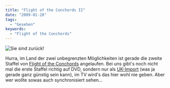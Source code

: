 ```yaml
---
title: "Flight of the Conchords II"
date: "2009-01-28"
tags:
  - "Gesehen"
keywords:
  - "Flight of the Conchords"
---
```


![Sie sind zurück!](/img/codecandies/vlcsnap-561081.jpg)

Hurra, im Land der zwei unbegrenzten Möglichkeiten ist gerade die zweite Staffel von [Flight of the Conchords](http://www.hbo.com/conchords/) angelaufen. Bei uns gibt's noch nicht mal die erste Staffel richtig auf DVD, sondern nur als [UK-Import](http://astore.amazon.de/codecandies-21/detail/B000UI2XN4) (was ja gerade ganz günstig sein kann), im TV wird's das hier wohl nie geben. Aber wer wollte sowas auch synchronisiert sehen…
